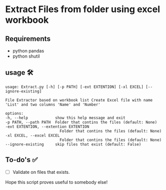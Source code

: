 # Extract Files from folder using excel workbook
## Requirements 
- python pandas 
- python shutil 

## usage 🛠
    usage: Extract.py [-h] [-p PATH] [-ext EXTENTION] [-xl EXCEL] [--ignore-existing]

    File Extractor based on workbook list Create Excel file with name 'List' and two columns 'Name' and 'Number'

    options:
    -h, --help            show this help message and exit
    -p PATH, --path PATH  Folder that contins the files (default: None)
    -ext EXTENTION, --extention EXTENTION
                            Folder that contins the files (default: None)
    -xl EXCEL, --excel EXCEL
                            Folder that contins the files (default: None)
    --ignore-existing     skip files that exist (default: False)

## To-do's ✅
- [ ] Validate on files that exists.

Hope this script proves useful to somebody else!
